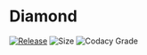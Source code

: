 # Diamond
[![Release](https://img.shields.io/github/release-pre/Milkenm/Diamond.svg?style=for-the-badge)](https://github.com/Milkenm/Diamond/releases/latest)
![Size](https://img.shields.io/github/repo-size/Milkenm/Diamond.svg?style=for-the-badge)
![Codacy Grade](https://img.shields.io/codacy/grade/cdb325da32374e9e888efe1ede685f39/master?style=for-the-badge)